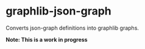 # graphlib-json-graph
Converts json-graph definitions into graphlib graphs.

**Note: This is a work in progress**
